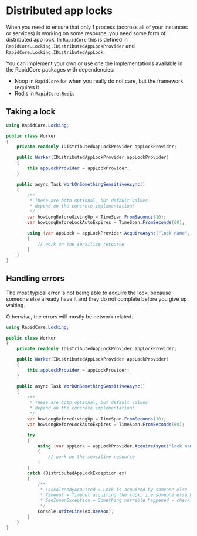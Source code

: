 # Distributed app locks

When you need to ensure that only 1 process (accross all of your instances or services) is working on some resource, you need some form of distributed app lock. In `RapidCore` this is defined in `RapidCore.Locking.IDistributedAppLockProvider` and `RapidCore.Locking.IDistributedAppLock`.

You can implement your own or use one the implementations available in the RapidCore packages with dependencies:

- Noop in `RapidCore` for when you really do not care, but the framework requires it
- Redis in `RapidCore.Redis`


## Taking a lock

```csharp
using RapidCore.Locking;

public class Worker
{
    private readonly IDistributedAppLockProvider appLockProvider;

    public Worker(IDistributedAppLockProvider appLockProvider)
    {
        this.appLockProvider = appLockProvider;
    }

    public async Task WorkOnSomethingSensitiveAsync()
    {
        /**
         * These are both optional, but default values
         * depend on the concrete implementation!
         */
        var howLongBeforeGivingUp = TimeSpan.FromSeconds(10);
        var howLongBeforeLockAutoExpires = TimeSpan.FromSeconds(60);

        using (var appLock = appLockProvider.AcquireAsync("lock name", howLongBeforeGivingUp, howLongBeforeLockAutoExpires)) // there is also a synchronous version
        {
            // work on the sensitive resource
        }
    }
}
```

## Handling errors

The most typical error is not being able to acquire the lock, because someone else already have it and they do not complete before you give up waiting.

Otherwise, the errors will mostly be network related.

```csharp
using RapidCore.Locking;

public class Worker
{
    private readonly IDistributedAppLockProvider appLockProvider;

    public Worker(IDistributedAppLockProvider appLockProvider)
    {
        this.appLockProvider = appLockProvider;
    }

    public async Task WorkOnSomethingSensitiveAsync()
    {
        /**
         * These are both optional, but default values
         * depend on the concrete implementation!
         */
        var howLongBeforeGivingUp = TimeSpan.FromSeconds(10);
        var howLongBeforeLockAutoExpires = TimeSpan.FromSeconds(60);

        try
        {
            using (var appLock = appLockProvider.AcquireAsync("lock name", howLongBeforeGivingUp, howLongBeforeLockAutoExpires))
            {
                // work on the sensitive resource
            }
        }
        catch (DistributedAppLockException ex)
        {
            /**
             * LockAlreadyAcquired = Lock is acquired by someone else
             * Timeout = Timeout acquiring the lock, i.e someone else has acquired it
             * SeeInnerException = Something horrible happened - check the inner exception for details
             */
            Console.WriteLine(ex.Reason);
        }
    }
}
```
